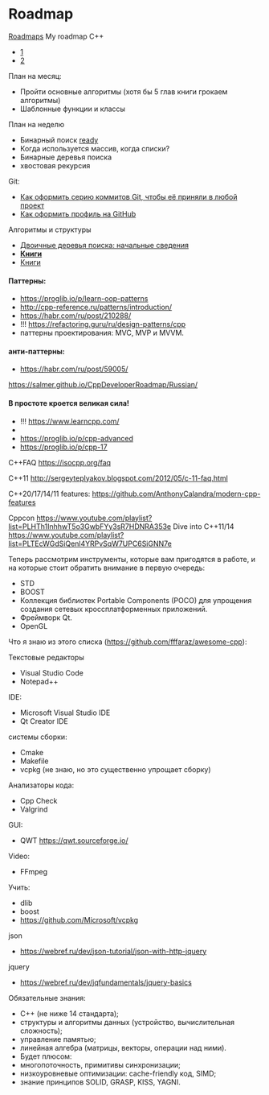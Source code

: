 # Roadmap
[Roadmaps](https://roadmap.sh/)
My roadmap C++

- [1](https://medium.com/@qianxinyue0805/the-ultimate-c-self-learning-roadmap-with-detailed-materials-and-interview-tips-42c3be89ea3f)
- [2](https://www.modernescpp.com/index.php/c-core-guidelines-rules-to-smart-pointers)

План на месяц:
- Пройти основные алгоритмы (хотя бы 5 глав книги грокаем алгоритмы)
- Шаблонные функции и классы

План на неделю
- Бинарный поиск [ready](https://github.com/llnoor/algorithms/tree/main/binary_search/c)
- Когда используется массив, когда списки?
- Бинарные деревья поиска
- хвостовая рекурсия


Git:
- [Как оформить серию коммитов Git, чтобы её приняли в любой проект](https://habr.com/ru/company/vk/blog/572560/)
- [Как оформить профиль на GitHub](https://dou.ua/lenta/articles/github-profile-for-beginners/)

Алгоритмы и структуры
- [Двоичные деревья поиска: начальные сведения](http://algolist.ru/ds/btree.php)
- [**Книги**](https://techrocks.ru/2020/07/09/top-7-books-about-algorithms-in-russian/)
- [Книги](https://hashdork.com/ru/best-books-on-data-structures-and-algorithms/)


#### Паттерны:
- https://proglib.io/p/learn-oop-patterns
- http://cpp-reference.ru/patterns/introduction/
- https://habr.com/ru/post/210288/
- !!! https://refactoring.guru/ru/design-patterns/cpp
- паттерны проектирования: MVC, MVP и MVVM.
#### анти-паттерны:
- https://habr.com/ru/post/59005/

https://salmer.github.io/CppDeveloperRoadmap/Russian/
#### В простоте кроется великая сила! 

- !!! https://www.learncpp.com/
- 
- https://proglib.io/p/cpp-advanced
- https://proglib.io/p/cpp-17

C++FAQ
https://isocpp.org/faq

C++11
http://sergeyteplyakov.blogspot.com/2012/05/c-11-faq.html

C++20/17/14/11 features: https://github.com/AnthonyCalandra/modern-cpp-features


Cppcon https://www.youtube.com/playlist?list=PLHTh1InhhwT5o3GwbFYy3sR7HDNRA353e
Dive into C++11/14 https://www.youtube.com/playlist?list=PLTEcWGdSiQenl4YRPvSqW7UPC6SiGNN7e


Теперь рассмотрим инструменты, которые вам пригодятся в работе, и на которые стоит обратить внимание в первую очередь:
- STD
- BOOST
- Коллекция библиотек Portable Components (POCO) для упрощения создания сетевых кроссплатформенных приложений.
- Фреймворк Qt.
- OpenGL


Что я знаю из этого списка (https://github.com/fffaraz/awesome-cpp):

Текстовые редакторы
- Visual Studio Code
- Notepad++

IDE:
- Microsoft Visual Studio IDE
- Qt Creator IDE

системы сборки:
- Cmake
- Makefile
- vcpkg (не знаю, но это существенно упрощает сборку)

Анализаторы кода:
- Cpp Check
- Valgrind

GUI:
- QWT https://qwt.sourceforge.io/

Video:
- FFmpeg 

Учить:
- dlib
- boost
- https://github.com/Microsoft/vcpkg

json
- https://webref.ru/dev/json-tutorial/json-with-http-jquery

jquery
- https://webref.ru/dev/jqfundamentals/jquery-basics

Обязательные знания:
- C++ (не ниже 14 стандарта);
- структуры и алгоритмы данных (устройство, вычислительная сложность);
- управление памятью;
- линейная алгебра (матрицы, векторы, операции над ними).
- Будет плюсом:
- многопоточность, примитивы синхронизации;
- низкоуровневые оптимизации: cache-friendly код, SIMD;
- знание принципов SOLID, GRASP, KISS, YAGNI.
